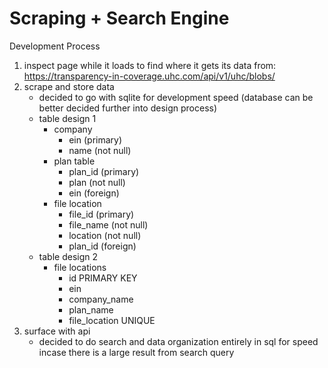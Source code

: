 # Scraping + Search Engine

Development Process

1. inspect page while it loads to find where it gets its data from: https://transparency-in-coverage.uhc.com/api/v1/uhc/blobs/
2. scrape and store data
	- decided to go with sqlite for development speed (database can be better decided further into design process)
	- table design 1
		- company
			- ein (primary)
			- name (not null)
		- plan table
			- plan_id (primary)
			- plan (not null)
			- ein (foreign)
		- file location
			- file_id (primary)
			- file_name (not null)
			- location (not null)
			- plan_id (foreign)
	- table design 2
		- file locations
			- id PRIMARY KEY
			- ein
			- company_name
			- plan_name
			- file_location UNIQUE
3. surface with api
	- decided to do search and data organization entirely in sql for speed incase there is a large result from search query


